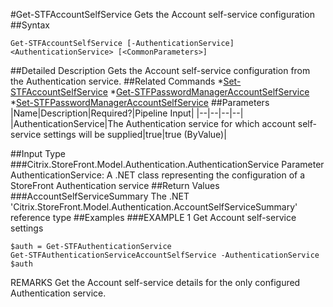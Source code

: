 #Get-STFAccountSelfService
Gets the Account self-service configuration
##Syntax
```Get-STFAccountSelfService [-AuthenticationService] <AuthenticationService> [<CommonParameters>]
```
##Detailed Description
Gets the Account self-service configuration from the Authentication service.
##Related Commands
*[Set-STFAccountSelfService](Set-STFAccountSelfService)
*[Get-STFPasswordManagerAccountSelfService](Get-STFPasswordManagerAccountSelfService)
*[Set-STFPasswordManagerAccountSelfService](Set-STFPasswordManagerAccountSelfService)
##Parameters
|Name|Description|Required?|Pipeline Input||--|--|--|--||AuthenticationService|The Authentication service for which account self-service settings will be supplied|true|true (ByValue)|##Input Type
###Citrix.StoreFront.Model.Authentication.AuthenticationService
Parameter AuthenticationService: A .NET class representing the configuration of a StoreFront Authentication service
##Return Values
###AccountSelfServiceSummary
The .NET 'Citrix.StoreFront.Model.Authentication.AccountSelfServiceSummary' reference type
##Examples
###EXAMPLE 1 Get Account self-service settings
```$auth = Get-STFAuthenticationService
Get-STFAuthenticationServiceAccountSelfService -AuthenticationService $auth
```
REMARKS
Get the Account self-service details for the only configured Authentication service.
